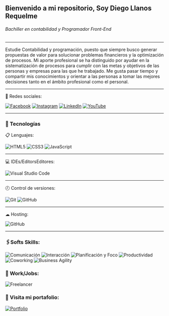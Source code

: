 ## Bienvenido a mi repositorio, Soy Diego Llanos Requelme
###### *Bachiller en contabilidad y Programador Front-End*
---

Estudie Contabilidad y programación, puesto que siempre busco generar propuestas de valor para solucionar problemas financieros y la optimización de procesos. Mi aporte profesional se ha distinguido por ayudar en la sistematización de procesos para cumplir con las metas y objetivos de las personas y empresas para las que he trabajado.
Me gusta pasar tiempo y compartir mis conocimientos y orientar a las personas a tomar las mejores decisiones tanto en el ámbito profesional como el personal.

---
🔗 Redes sociales:

<a href="https://www.facebook.com/diegollanosr17" target="_blank">![Facebook](https://img.shields.io/badge/-%231877F2.svg?style=for-the-badge&logo=Facebook&logoColor=white)</a> <a href="https://www.instagram.com/diegollanosr17/" target="_blank">![Instagram](https://img.shields.io/badge/-%23E4405F.svg?style=for-the-badge&logo=Instagram&logoColor=white)</a> <a href="https://www.linkedin.com/in/diegollanosr/" target="_blank">![LinkedIn](https://img.shields.io/badge/-%230077B5.svg?style=for-the-badge&logo=linkedin&logoColor=white)</a> <a href="https://www.youtube.com/@diegollanosr" target="_blank">![YouTube](https://img.shields.io/badge/-%23FF0000.svg?style=for-the-badge&logo=YouTube&logoColor=white)</a>

---

### 📱 Tecnologías

📋 Lenguajes:

![HTML5](https://img.shields.io/badge/HTML5-E34C26?style=for-the-badge) ![CSS3](https://img.shields.io/badge/css3-f06529?style=for-the-badge) ![JavaScript](https://img.shields.io/badge/-JavaScript-FFD43B?style=for-the-badge)

---

💻 IDEs/EditorsEditores:

![Visual Studio Code](https://img.shields.io/badge/Visual%20Studio%20Code-0078d7.svg?style=for-the-badge&logo=visual-studio-code&logoColor=white) 

---

🕗 Control de versiones:

![Git](https://img.shields.io/badge/git-%23F05033.svg?style=for-the-badge&logo=git&logoColor=white) ![GitHub](https://img.shields.io/badge/github-%23121011.svg?style=for-the-badge&logo=github&logoColor=white)

---

☁ Hosting:

![GitHub](https://img.shields.io/badge/github%20pages-121013?style=for-the-badge&logo=github&logoColor=white)

---

### 🖇Softs Skills:

![Comunicación](https://img.shields.io/badge/Comunicación-blue?style=for-the-badge) ![Interacción](https://img.shields.io/badge/Interacción-orange?style=for-the-badge) ![Planificación y Foco](https://img.shields.io/badge/Planificación%20y%20Foco-8500fb?style=for-the-badge) ![Productividad](https://img.shields.io/badge/Productividad-00cb67?style=for-the-badge) ![Coworking](https://img.shields.io/badge/Coworking-FF0033?style=for-the-badge) ![Business Agility](https://img.shields.io/badge/Business%20Agility-ddd?style=for-the-badge)


### 💼 Work/Jobs:

![Freelancer](https://img.shields.io/badge/Freelancer-3900FF?style=for-the-badge)

### 📂 Visita mi portafolio: 

<a href="http://diegollanosr.github.io/" target="_blank">![Portfolio](https://img.shields.io/badge/Portfolio-FF0039?style=for-the-badge)</a>